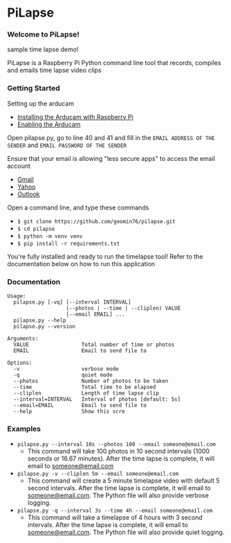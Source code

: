 # PiLapse

### Welcome to PiLapse! 

sample time lapse demo!

PiLapse is a Raspberry Pi Python command line tool that records, compiles and emails time lapse video clips

### Getting Started

Setting up the arducam
- [Installing the Arducam with Raspberry Pi](https://www.youtube.com/watch?v=xA9rzq5_GFM&t=101s)
- [Enabling the Arducam](https://techoverflow.net/2019/07/23/how-to-enable-raspberry-pi-camera-using-raspi-config/)

Open pilapse.py, go to line 40 and 41 and fill in the `EMAIL ADDRESS OF THE SENDER` and `EMAIL PASSWORD OF THE SENDER`

Ensure that your email is allowing "less secure apps" to access the email account
- [Gmail](https://www.google.com/settings/security/lesssecureapps)
- [Yahoo](https://support.reolink.com/hc/en-us/articles/360004195474-How-to-Allow-Less-Secure-Apps-to-Access-Your-Yahoo-Mail)
- [Outlook](https://answers.microsoft.com/en-us/msoffice/forum/msoffice_outlook-mso_win10-mso_365hp/outlook-security/e92fbfb5-504e-4709-85ce-4996c5a6f14a)

Open a command line, and type these commands
- `$ git clone https://github.com/geomin76/pilapse.git`
- `$ cd pilapse`
- `$ python -m venv venv`
- `$ pip install -r requirements.txt`

You're fully installed and ready to run the timelapse tool! Refer to the documentation below on how to run this application

### Documentation

```
Usage:
  pilapse.py [-vq] [--interval INTERVAL] 
                   (--photos | --time | --cliplen) VALUE 
                   [--email EMAIL] ...
  pilapse.py --help
  pilapse.py --version

Arguments:
  VALUE                 Total number of time or photos
  EMAIL                 Email to send file to

Options:
  -v                    verbose mode
  -q                    quiet mode
  --photos              Number of photos to be taken
  --time                Total time to be elapsed
  --cliplen             Length of time lapse clip
  --interval=INTERVAL   Interval of photos [default: 5s]
  --email=EMAIL         Email to send file to
  --help                Show this scre
```

### Examples
- `pilapse.py --interval 10s --photos 100 --email someone@email.com`
    - This command will take 100 photos in 10 second intervals (1000 seconds or 16.67 minutes). After the time lapse is complete, it will email to someone@email.com
- `pilapse.py -v --cliplen 5m --email someone@email.com`
    - This command will create a 5 minute timelapse video with default 5 second intervals. After the time lapse is complete, it will email to someone@email.com. The Python file will also provide verbose logging.
- `pilapse.py -q --interval 3s --time 4h --email someone@email.com`
    - This command will take a timelapse of 4 hours with 3 second intervals. After the time lapse is complete, it will email to someone@email.com. The Python file will also provide quiet logging.
